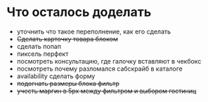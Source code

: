# Что осталось доделать

- уточнить что такое переполнение, как его сделать
- ~~Сделать карточку товара блоком~~
- сделать попап
- пиксель перфект
- посмотреть консультацию, где галочку вставляют в чекбокс
- посмотреть почему разломался сабскрайб в каталоге
- availability сделать форму
- ~~подогнать размеры блока фильтр~~
- ~~учесть маргин в 5px между фильтром и выбором гостиниц~~